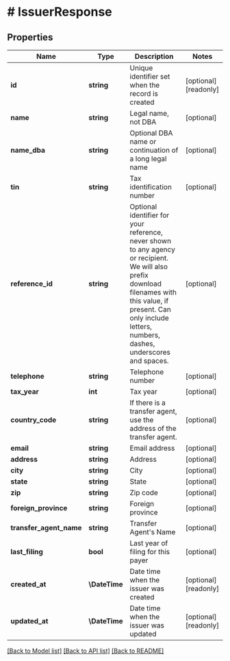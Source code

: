 # # IssuerResponse

## Properties

Name | Type | Description | Notes
------------ | ------------- | ------------- | -------------
**id** | **string** | Unique identifier set when the record is created | [optional] [readonly]
**name** | **string** | Legal name, not DBA | [optional]
**name_dba** | **string** | Optional DBA name or continuation of a long legal name | [optional]
**tin** | **string** | Tax identification number | [optional]
**reference_id** | **string** | Optional identifier for your reference, never shown to any agency or recipient.  We will also prefix download filenames with this value, if present.  Can only include letters, numbers, dashes, underscores and spaces. | [optional]
**telephone** | **string** | Telephone number | [optional]
**tax_year** | **int** | Tax year | [optional]
**country_code** | **string** | If there is a transfer agent, use the address of the transfer agent. | [optional]
**email** | **string** | Email address | [optional]
**address** | **string** | Address | [optional]
**city** | **string** | City | [optional]
**state** | **string** | State | [optional]
**zip** | **string** | Zip code | [optional]
**foreign_province** | **string** | Foreign province | [optional]
**transfer_agent_name** | **string** | Transfer Agent&#39;s Name | [optional]
**last_filing** | **bool** | Last year of filing for this payer | [optional]
**created_at** | **\DateTime** | Date time when the issuer was created | [optional] [readonly]
**updated_at** | **\DateTime** | Date time when the issuer was updated | [optional] [readonly]

[[Back to Model list]](../../../README.md#models) [[Back to API list]](../../../README.md#endpoints) [[Back to README]](../../../README.md)
